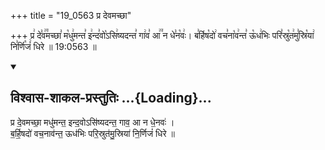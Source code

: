 +++
title = "19_0563 प्र देवमच्छा"

+++
प्र꣢ दे꣣व꣢꣫मच्छा꣣ म꣡धु꣢मन्त꣣ इ꣢न्द꣣वो꣡ऽसि꣢ष्यदन्त꣣ गा꣢व꣣ आ꣢꣫ न धे꣣न꣡वः꣢। ब꣣र्हिष꣡दो꣢ वच꣣ना꣡व꣢न्त꣣ ऊ꣡ध꣢भिः परि꣣स्रु꣡त꣢मु꣣स्रि꣡या꣢ नि꣣र्णि꣡जं꣢ धिरे ॥ 19:0563 ॥

<div class="js_include" newlevelforh1="2" title="विश्वास-शाकल-प्रस्तुतिः" unfilled url="/vedAH_Rk/shAkalam/saMhitA/vishvAsa-prastutiH/09/068/01_pra_devamachChA.md">
<details open><summary><h2>विश्वास-शाकल-प्रस्तुतिः ...{Loading}...</h2></summary>


प्र दे॒वमच्छा॒ मधु॑मन्त॒ इन्द॒वोऽसि॑ष्यदन्त॒ गाव॒ आ न धे॒नवः॑ ।  
ब॒र्हि॒षदो॑ वच॒नाव॑न्त॒ ऊध॑भिः परि॒स्रुत॑मु॒स्रिया॑ नि॒र्णिजं॑ धिरे ॥

</details>
</div>